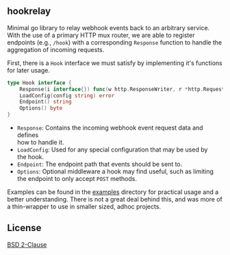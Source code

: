 ## hookrelay

Minimal go library to relay webhook events back to an arbitrary service. With
the use of a primary HTTP mux router, we are able to register endpoints (e.g.,
`/hook`) with a corresponding `Response` function to handle the aggregation of
incoming requests.

First, there is a `Hook` interface we must satisfy by implementing it's
functions for later usage.

```go
type Hook interface {
	Response(i interface{}) func(w http.ResponseWriter, r *http.Request)
	LoadConfig(config string) error
	Endpoint() string
	Options() byte
}
```

* `Response`: Contains the incoming webhook event request data and defines  
how to handle it.
* `LoadConfig`: Used for any special configuration that may be used by  
the hook.
* `Endpoint`: The endpoint path that events should be sent to.
* `Options`:  Optional middleware a hook may find useful, such as limiting  
the endpoint to only accept `POST` methods.

Examples can be found in the [examples](examples) directory for practical usage
and a better understanding. There is not a great deal behind this, and was more
of a thin-wrapper to use in smaller sized, adhoc projects.

## License

[BSD 2-Clause](LICENSE)
